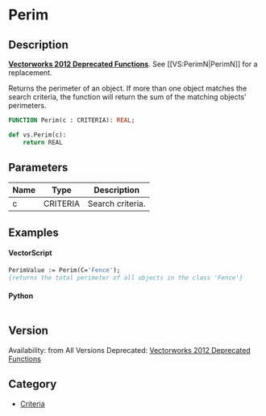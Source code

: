 # Perim

## Description
<b>[Vectorworks 2012 Deprecated Functions](../../Common/Versions/Vectorworks%202012.md)</b>. See [[VS:PerimN|PerimN]] for a replacement.

Returns the perimeter of an object. If more than one object matches the search criteria, the function will return the sum of the matching objects' perimeters.

```pascal
FUNCTION Perim(c : CRITERIA): REAL;
```

```python
def vs.Perim(c):
    return REAL
```

## Parameters
|Name|Type|Description|
|---|---|---|
|c|CRITERIA|Search criteria.|

## Examples
#### VectorScript ####
```pascal
PerimValue := Perim(C='Fence');
{returns the total perimeter of all objects in the class 'Fence'}
```
#### Python ####
```python

```

## Version
Availability: from All Versions
Deprecated: [Vectorworks 2012 Deprecated Functions](../../Common/Versions/Vectorworks%202012.md)

## Category
* [Criteria](../Categories/Criteria.md)
